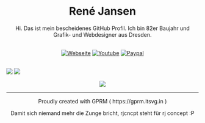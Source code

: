 <h1 align="center">René Jansen</h1>
<p align="center">Hi. Das ist mein bescheidenes GitHub Profil. Ich bin 82er Baujahr und Grafik- und Webdesigner aus Dresden.</p><br/>
<div align="center">
<a href="https://www.fwkart.de/star-citizen-free-fly-kostenlos-testen-spielen/" target="_blank"><img src=https://img.shields.io/badge/webseite-%23ff008b.svg?&style=for-the-badge&logo=internetexplorer&logoColor=white alt=Webseite /></a>  
<a href="https://www.youtube.com/@fatcatgg" target="_blank"><img src=https://img.shields.io/badge/youtube-%23EE4831.svg?&style=for-the-badge&logo=youtube&logoColor=white alt=Youtube /></a>  
<a href="https://paypal.me/fwkart" target="_blank"><img src=https://img.shields.io/badge/donate%20paypal-%23007ec6.svg?&style=for-the-badge&logo=paypal&logoColor=white alt=Paypal /></a>
</div>  
<br/>

![](https://github-readme-stats.vercel.app/api?username=rjcncpt&theme=synthwave&hide_border=true&include_all_commits=true&count_private=false) ![](https://github-readme-streak-stats.herokuapp.com/?user=rjcncpt&theme=synthwave&hide_border=true)

<div align="center"><img src="https://github-readme-stats.vercel.app/api?username=rjcncpt&show_icons=true&count_private=true&hide_border=true" align="center" /></div>

----
<div align="center">Proudly created with GPRM ( https://gprm.itsvg.in )</div>
<p align="center">Damit sich niemand mehr die Zunge bricht, rjcncpt steht für rj concept :P</p>
